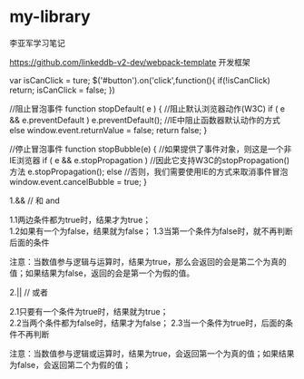 # my-library
李亚军学习笔记

https://github.com/linkeddb-v2-dev/webpack-template   开发框架


var isCanClick = ture;
$('#button').on('click',function(){
    if(!isCanClick) return;
    isCanClick = false;
}) 

//阻止冒泡事件
function stopDefault( e ) { 
    //阻止默认浏览器动作(W3C) 
    if ( e && e.preventDefault ) 
        e.preventDefault(); 
    //IE中阻止函数器默认动作的方式 
    else 
        window.event.returnValue = false; 
    return false; 
}

//停止冒泡事件
function stopBubble(e) { 
//如果提供了事件对象，则这是一个非IE浏览器 
if ( e && e.stopPropagation ) 
    //因此它支持W3C的stopPropagation()方法 
    e.stopPropagation(); 
else 
    //否则，我们需要使用IE的方式来取消事件冒泡 
    window.event.cancelBubble = true; 
}

1.&&        // 和 and

1.1两边条件都为true时，结果才为true；           
1.2如果有一个为false，结果就为false；
1.3当第一个条件为false时，就不再判断后面的条件

注意：当数值参与逻辑与运算时，结果为true，那么会返回的会是第二个为真的值；如果结果为false，返回的会是第一个为假的值。  

2.||        // 或者

2.1只要有一个条件为true时，结果就为true；       
2.2当两个条件都为false时，结果才为false；
2.3当一个条件为true时，后面的条件不再判断

注意：当数值参与逻辑或运算时，结果为true，会返回第一个为真的值；如果结果为false，会返回第二个为假的值；